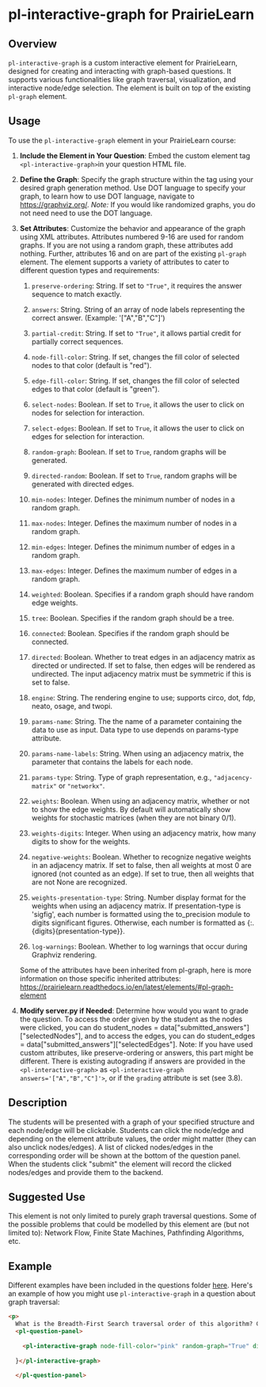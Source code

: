 
  

# pl-interactive-graph for PrairieLearn

  

## Overview

`pl-interactive-graph` is a custom interactive element for PrairieLearn, designed for creating and interacting with graph-based questions. It supports various functionalities like graph traversal, visualization, and interactive node/edge selection. The element is built on top of the existing `pl-graph` element.

  

## Usage

To use the `pl-interactive-graph` element in your PrairieLearn course:

  

1.  **Include the Element in Your Question**: Embed the custom element tag `<pl-interactive-graph>`in your question HTML file.

2.  **Define the Graph**: Specify the graph structure within the tag using your desired graph generation method. Use DOT language to specify your graph, to learn how to use DOT language, navigate to https://graphviz.org/. *Note:* If you would like randomized graphs, you do not need need to use the DOT language.

3.  **Set Attributes**: Customize the behavior and appearance of the graph using XML attributes. Attributes numbered 9-16 are used for random graphs. If you are not using a random graph, these attributes add nothing. Further, attributes 16 and on are part of the existing `pl-graph` element. The element supports a variety of attributes to cater to different question types and requirements:

	1. `preserve-ordering`: String. If set to `"True"`, it requires the answer sequence to match exactly.

	2. `answers`: String. String of an array of node labels representing the correct answer. (Example: '["A","B","C"]')

	3. `partial-credit`: String. If set to `"True"`, it allows partial credit for partially correct sequences.

	4. `node-fill-color`: String. If set, changes the fill color of selected nodes to that color (default is "red").

	5. `edge-fill-color`: String. If set, changes the fill color of selected edges to that color (default is "green").
	
 	6. `select-nodes`: Boolean. If set to `True`, it allows the user to click on nodes for selection for interaction.

	7. `select-edges`: Boolean. If set to `True`, it allows the user to click on edges for selection for interaction. 

	8. `random-graph`: Boolean. If set to `True`, random graphs will be generated.

	9. `directed-random`: Boolean. If set to `True`, random graphs will be generated with directed edges.

	10. `min-nodes`: Integer. Defines the minimum number of nodes in a random graph.

	11. `max-nodes`: Integer. Defines the maximum number of nodes in a random graph.

	12. `min-edges`: Integer. Defines the minimum number of edges in a random graph.

	13. `max-edges`: Integer. Defines the maximum number of edges in a random graph.

	14. `weighted`: Boolean. Specifies if a random graph should have random edge weights.

	15. `tree`: Boolean. Specifies if the random graph should be a tree.

	16. `connected`: Boolean. Specifies if the random graph should be connected.

	17.  `directed`: Boolean. Whether to treat edges in an adjacency matrix as directed or undirected. If set to false, then edges will be rendered as undirected. The input adjacency matrix must be symmetric if this is set to false.

	18.  `engine`: String. The rendering engine to use; supports circo, dot, fdp, neato, osage, and twopi.

	19.  `params-name`: String. The the name of a parameter containing the data to use as input. Data type to use depends on params-type attribute.

	20.  `params-name-labels`: String. When using an adjacency matrix, the parameter that contains the labels for each node.

   	21.  `params-type`: String. Type of graph representation, e.g., `"adjacency-matrix"` or `"networkx"`.

	22.  `weights`: Boolean. When using an adjacency matrix, whether or not to show the edge weights. By default will automatically show weights for stochastic matrices (when they are not binary 0/1).

	23.  `weights-digits`: Integer. When using an adjacency matrix, how many digits to show for the weights.
  
	24.  `negative-weights`: Boolean. Whether to recognize negative weights in an adjacency matrix. If set to false, then all weights at most 0 are ignored (not counted as an edge). If set to true, then all weights that are not None are recognized.

	25.  `weights-presentation-type`: String. Number display format for the weights when using an adjacency matrix. If presentation-type is 'sigfig', each number is formatted using the to_precision module to digits significant figures. Otherwise, each number is formatted as {:.{digits}{presentation-type}}.

	26.  `log-warnings`: Boolean. Whether to log warnings that occur during Graphviz rendering.

	Some of the attributes have been inherited from pl-graph, here is more information on those specific inherited attributes: https://prairielearn.readthedocs.io/en/latest/elements/#pl-graph-element

  

5.  **Modify server.py if Needed**: Determine how would you want to grade the question. To access the order given by the student as the nodes were clicked, you can do student_nodes = data["submitted_answers"]["selectedNodes"], and to access the edges, you can do  student_edges = data["submitted_answers"]["selectedEdges"]. Note: If you have used custom attributes, like preserve-ordering or answers, this part might be different. There is existing autograding if answers are provided in the `<pl-interactive-graph>` as `<pl-interactive-graph answers='["A","B","C"]'>`, or if the `grading` attribute is set (see 3.8).

  
  

## Description

The students will be presented with a graph of your specified structure and each node/edge will be clickable. Students can click the node/edge and depending on the element attribute values, the order might matter (they can also unclick nodes/edges). A list of clicked nodes/edges in the corresponding order will be shown at the bottom of the question panel. When the students click "submit" the element will record the clicked nodes/edges and provide them to the backend.

  

## Suggested Use

This element is not only limited to purely graph traversal questions. Some of the possible problems that could be modelled by this element are (but not limited to): Network Flow, Finite State Machines, Pathfinding Algorithms, etc.

  

## Example

Different examples have been included in the questions folder [here](https://github.com/dahluwalia/pl-ucb-star-assessments/tree/interactive-graph/questions/pl-interactive-graph-examples).  Here's an example of how you might use `pl-interactive-graph` in a question about graph traversal:

  

```html
<p>
  What is the Breadth-First Search traversal order of this algorithm? Click the nodes in the order they are selected and click submit. There is partial credit on this problem. </p>
  <pl-question-panel>
      
    <pl-interactive-graph node-fill-color="pink" random-graph="True" directed-random="False" weighted="False" min-nodes = 4 max-nodes = 7 min-edges = 4 max-edges = 8 select-nodes="True" select-edges="False" preserve-ordering="True" partial-credit="True" answers='[]' grading='bfs'>graph G {
      
  }</pl-interactive-graph>
  
  </pl-question-panel>
